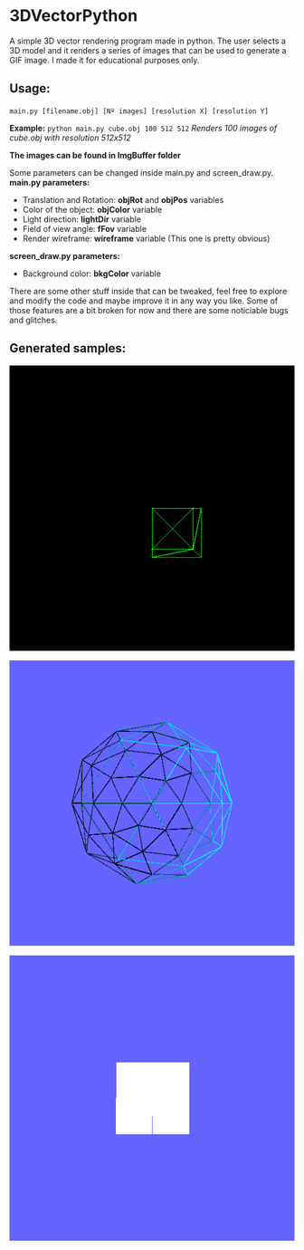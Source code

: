 # 3DVectorPython
A simple 3D vector rendering program made in python.
The user selects a 3D model and it renders a series of images that can be used to generate a GIF image. I made it for educational purposes only.

## Usage:
`main.py [filename.obj] [Nº images] [resolution X] [resolution Y]`

**Example:** `python main.py cube.obj 100 512 512`
*Renders 100 images of cube.obj with resolution 512x512*

**The images can be found in ImgBuffer folder**

Some parameters can be changed inside main.py and screen_draw.py.
**main.py parameters:**
- Translation and Rotation: **objRot** and **objPos** variables
- Color of the object: **objColor** variable
- Light direction: **lightDir** variable
- Field of view angle: **fFov** variable
- Render wireframe: **wireframe** variable (This one is pretty obvious)

**screen_draw.py parameters:**
- Background color: **bkgColor** variable

There are some other stuff inside that can be tweaked, feel free to explore and modify the code and maybe improve it in any way you like.
Some of those features are a bit broken for now and there are some noticiable bugs and glitches.

## Generated samples:

![alt text](https://github.com/JoaoPito/3DVectorPython/blob/master/GIFs/2405_cubeY_20fps.gif?raw=true)

![alt text](https://github.com/JoaoPito/3DVectorPython/blob/master/GIFs/2505_icoSphere_LoPoly2.gif?raw=true)

![alt text](https://github.com/JoaoPito/3DVectorPython/blob/master/GIFs/2705_cube_HQ.gif?raw=true)

